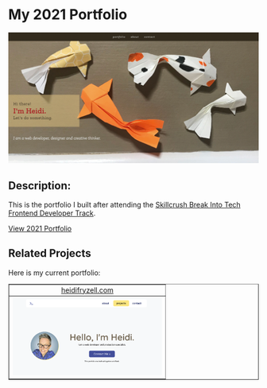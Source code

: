 # My 2021 Portfolio

<img src="./img/homepage-3.png" alt="" />

## Description:
This is the portfolio I built after attending the [Skillcrush Break Into Tech Frontend Developer Track](https://skillcrush.com/break-into-tech-blueprint/).

[View 2021 Portfolio](https://heidifryzell.com/heidi-2021-portfolio/)

## Related Projects
Here is my current portfolio:

<table border="1">
  <tr>
    <td style="text-align: center;"><a href="https://heidifryzell.com">heidifryzell.com</a></td>
  </tr>
  <tr>
    <td><a href="https://heidifryzell.com"><img width="300" src="https://raw.githubusercontent.com/heidi37/my-python-portfolio/main/static/images/screenshot.png" alt="screenshot of web development portfolio built with Python" /></a></td>
  </tr>
</table>
